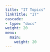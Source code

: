 ```yaml
---
title: "IT Topics"
linkTitle: "IT"
cascade:
- type: "docs"
weight: 20
menu:
  main:
    weight: 20
---
```


